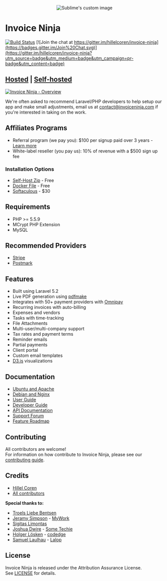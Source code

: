 <p align="center">
    <img src="https://raw.githubusercontent.com/hillelcoren/invoice-ninja/master/public/images/round_logo.png" alt="Sublime's custom image"/>
</p>

# Invoice Ninja

[![Build Status](https://travis-ci.org/invoiceninja/invoiceninja.svg?branch=develop)](https://travis-ci.org/invoiceninja/invoiceninja)
[![Join the chat at https://gitter.im/hillelcoren/invoice-ninja](https://badges.gitter.im/Join%20Chat.svg)](https://gitter.im/hillelcoren/invoice-ninja?utm_source=badge&utm_medium=badge&utm_campaign=pr-badge&utm_content=badge)

## [Hosted](https://www.invoiceninja.com) | [Self-hosted](https://www.invoiceninja.org)

[![Invoice Ninja - Overview](https://app.invoiceninja.com/youtube.png)](https://www.youtube.com/watch?v=xHGKvadapbA)

We're often asked to recommend Laravel/PHP developers to help setup our app and make small adjustments, email us at contact@invoiceninja.com if you're interested in taking on the work.

## Affiliates Programs
* Referral program (we pay you): $100 per signup paid over 3 years - [Learn more](https://www.invoiceninja.com/referral-program/)
* White-label reseller (you pay us): 10% of revenue with a $500 sign up fee

### Installation Options
* [Self-Host Zip](https://www.invoiceninja.com/knowledgebase/self-host/) - Free
* [Docker File](https://github.com/invoiceninja/dockerfiles) - Free
* [Softaculous](https://www.softaculous.com/apps/ecommerce/Invoice_Ninja) - $30

## Requirements

* PHP >= 5.5.9
* MCrypt PHP Extension
* MySQL

## Recommended Providers
* [Stripe](https://stripe.com/)
* [Postmark](https://postmarkapp.com/)

## Features
* Built using Laravel 5.2
* Live PDF generation using [pdfmake](http://pdfmake.org/)
* Integrates with 50+ payment providers with [Omnipay](https://github.com/thephpleague/omnipay)
* Recurring invoices with auto-billing
* Expenses and vendors
* Tasks with time-tracking
* File Attachments
* Multi-user/multi-company support
* Tax rates and payment terms
* Reminder emails
* Partial payments
* Client portal
* Custom email templates
* [D3.js](http://d3js.org/) visualizations

## Documentation
* [Ubuntu and Apache](http://blog.technerdservices.com/index.php/2015/04/techpop-how-to-install-invoice-ninja-on-ubuntu-14-04/)
* [Debian and Nginx](https://www.rosehosting.com/blog/install-invoice-ninja-on-a-debian-7-vps/)
* [User Guide](https://www.invoiceninja.com/app-user-guide/)
* [Developer Guide](https://www.invoiceninja.com/knowledgebase/developer-guide/)
* [API Documentation](https://www.invoiceninja.com/api-documentation/)
* [Support Forum](https://www.invoiceninja.com/forums/forum/support/)
* [Feature Roadmap](https://trello.com/b/63BbiVVe/)

## Contributing
All contributors are welcome!  
For information on how contribute to Invoice Ninja, please see our [contributing guide](CONTRIBUTING.md).

## Credits
* [Hillel Coren](https://github.com/hillelcoren)
* [All contributors](https://github.com/invoiceninja/invoiceninja/graphs/contributors)

**Special thanks to:**
* [Troels Liebe Bentsen](https://github.com/tlbdk)
* [Jeramy Simpson](https://github.com/JeramyMywork) - [MyWork](https://www.mywork.com.au)
* [Sigitas Limontas](https://lt.linkedin.com/in/sigitaslimontas)
* [Joshua Dwire](https://github.com/joshuadwire) - [Some Techie](https://www.sometechie.com)
* [Holger Lösken](https://github.com/codedge) - [codedge](http://codedge.de)
* [Samuel Laulhau](https://github.com/lalop) - [Lalop](http://lalop.co/)

## License
Invoice Ninja is released under the Attribution Assurance License.  
See [LICENSE](LICENSE) for details.

